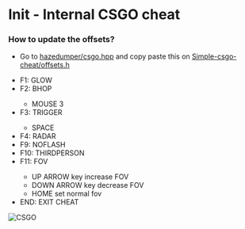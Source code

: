 # Init - Internal CSGO cheat

### How to update the offsets?
<ul>
      <li>Go to <a href="https://github.com/frk1/hazedumper/blob/master/csgo.hpp" target="_blank">hazedumper/csgo.hpp</a> and copy paste this on <a href="https://github.com/lucasbuyatti/Simple-csgo-cheat/blob/master/offsets.h" target="_blank">Simple-csgo-cheat/offsets.h</a></li>
</ul>


<ul>
  <li>F1: GLOW</li>
  <li>F2: BHOP</li>
    <ul>
      <li>MOUSE 3</li>
    </ul>
  <li>F3: TRIGGER</li>
    <ul>
      <li>SPACE</li>
    </ul>
   <li>F4: RADAR</li>
  <li>F9: NOFLASH</li>
  <li>F10: THIRDPERSON</li>
  <li>F11: FOV</li>
  <ul>
      <li>UP ARROW key increase FOV</li>
      <li>DOWN ARROW key decrease FOV</li>
      <li>HOME set normal fov</li>
    </ul>
  <li>END: EXIT CHEAT</li>
</ul> 



<img src="https://image.prntscr.com/image/o_GstAZJSsKmml7mQaN4cQ.png" alt="CSGO">

